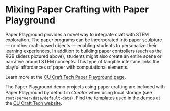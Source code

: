 # Mixing Paper Crafting with Paper Playground

Paper Playground provides a novel way to integrate craft with STEM exploration. The paper programs can be incorporated into paper sculpture — or other craft-based objects — enabling students to personalize their learning experiences. In addition to building paper controllers (such as the RGB sliders pictured above), students might also create an entire scene or narrative around STEM concepts. This type of tangible interface links the playful affordances of paper with computational elements.

Learn more at the [CU Craft Tech Paper Playground page](https://cucraftlab.org/paper-playground/).

The Paper Playground demo projects using paper crafting are included with Paper Playground by default in *Creator* when using local storage (see `root/server/data/default-data`). Find the templates used in the demos at the [CU Craft Tech website](https://cucraftlab.org/paper-playground-templates/).
